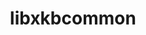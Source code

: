 ---
title: "libxkbcommon"
layout: cache
categories: [package, develop-2025-04-13]
meta: {"compilers": ["gcc@11.1.0", "gcc@11.4.0"], "num_specs": 4, "num_specs_by_stack": {"data-vis-sdk": 1, "e4s": 1, "hep": 2, "root": 4}, "oss": ["ubuntu20.04", "ubuntu22.04"], "platforms": ["linux"], "stacks": ["data-vis-sdk", "e4s", "hep", "root"], "targets": ["x86_64_v3"], "versions": ["1.7.0"]}
spec_details: [{"compiler": "gcc@11.4.0", "hash": "bgwjagzd373eusli56vsarxc4syelfvh", "os": "ubuntu22.04", "platform": "linux", "size": "-", "stacks": ["e4s", "root"], "target": "x86_64_v3", "variants": ["build_system=meson", "buildtype=release", "default_library:=shared", "~strip", "~wayland"], "versions": ["1.7.0"]}, {"compiler": "gcc@11.4.0", "hash": "em5brzd3zxzzk76mkabr7uwrujeq7f5l", "os": "ubuntu22.04", "platform": "linux", "size": "-", "stacks": ["hep", "root"], "target": "x86_64_v3", "variants": ["build_system=meson", "buildtype=release", "default_library:=shared", "~strip", "~wayland"], "versions": ["1.7.0"]}, {"compiler": "gcc@11.4.0", "hash": "nv3jzb62lt7vdztlphbeqdcni7p3a722", "os": "ubuntu22.04", "platform": "linux", "size": "-", "stacks": ["hep", "root"], "target": "x86_64_v3", "variants": ["build_system=meson", "buildtype=release", "default_library:=shared", "~strip", "~wayland"], "versions": ["1.7.0"]}, {"compiler": "gcc@11.1.0", "hash": "rsh4g4pday24cakx6japhseh3ch36e5c", "os": "ubuntu20.04", "platform": "linux", "size": "-", "stacks": ["data-vis-sdk", "root"], "target": "x86_64_v3", "variants": ["build_system=meson", "buildtype=release", "default_library:=shared", "~strip", "~wayland"], "versions": ["1.7.0"]}]
---